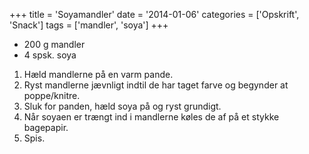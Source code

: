 +++
title = 'Soyamandler'
date = '2014-01-06'
categories = ['Opskrift', 'Snack']
tags = ['mandler', 'soya']
+++

* 200 g mandler
* 4 spsk. soya

1. Hæld mandlerne på en varm pande.
2. Ryst mandlerne jævnligt indtil de har taget farve og begynder at poppe/knitre.
3. Sluk for panden, hæld soya på og ryst grundigt.
4. Når soyaen er trængt ind i mandlerne køles de af på et stykke bagepapir.
5. Spis.
